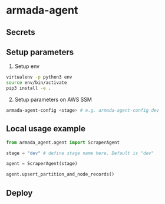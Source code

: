 # armada-agent

## Secrets

## Setup parameters

1. Setup env
  ```bash
  virtualenv -p python3 env
  source env/bin/activate
  pip3 install -e .
  ```

2. Setup parameters on AWS SSM
  ```bash
  armada-agent-config <stage> # e.g. armada-agent-config dev
  ```

## Local usage example

```python
from armada_agent.agent import ScraperAgent

stage = "dev" # define stage name here. Default is "dev"

agent = ScraperAgent(stage)

agent.upsert_partition_and_node_records()
```

## Deploy
